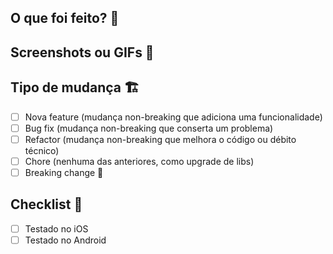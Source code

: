 ## O que foi feito? 📝

<!-- explicação do que foi feito -->

## Screenshots ou GIFs 📸

<!-- dica: use o KAP ou tire um print com cmd + shift + 5 -->

## Tipo de mudança 🏗

- [ ] Nova feature (mudança non-breaking que adiciona uma funcionalidade)
- [ ] Bug fix (mudança non-breaking que conserta um problema)
- [ ] Refactor (mudança non-breaking que melhora o código ou débito técnico)
- [ ] Chore (nenhuma das anteriores, como upgrade de libs)
- [ ] Breaking change 🚨

## Checklist 🧐

<!-- mobile -->

- [ ] Testado no iOS
- [ ] Testado no Android
